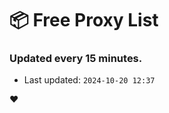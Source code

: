 # :package: Free Proxy List
### Updated every 15 minutes.

- Last updated: `2024-10-20 12:37`

:heart:
